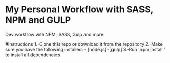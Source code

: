 # My Personal Workflow with SASS, NPM and GULP
Dev workflow with NPM, SASS, Gulp and more


#Instructions
1.-Clone this repo or download it from the repository
2.-Make sure you have the following installed:
    - [node.js]
    -[gulp]
3.-Run 'npm install ' to install all dependencies
